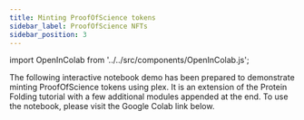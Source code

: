 ```yaml
---
title: Minting ProofOfScience tokens
sidebar_label: ProofOfScience NFTs
sidebar_position: 3
---
```


import OpenInColab from '../../src/components/OpenInColab.js';

The following interactive notebook demo has been prepared to demonstrate minting ProofOfScience tokens using plex. It is an extension of the Protein Folding tutorial with a few additional modules appended at the end. To use the notebook, please visit the Google Colab link below.

<OpenInColab link="https://colab.research.google.com/drive/1312M2VOx_YpTFgy60ZYChgR9h3a7aorr?usp=sharing"></OpenInColab>